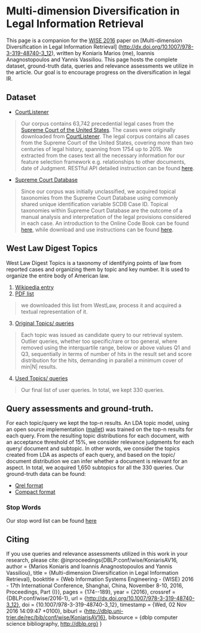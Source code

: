 # Multi-dimension Diversification in Legal Information Retrieval

This page is a companion for the [WISE 2016](http://www.wise-conferences.org/2016/) paper on [Multi-dimension Diversification in Legal Information Retrieval] (http://dx.doi.org/10.1007/978-3-319-48740-3_12), written by Koniaris Marios (me), Ioannis Anagnostopoulos and Yannis Vassiliou. This page hosts the complete dataset, ground-truth data, queries and relevance assessments we utilize in the article. Our goal is to encourage progress on the diversification in legal IR.

## Dataset
* [CourtListener](https://www.courtlistener.com/api/bulk-info/)

> Our corpus contains 63,742 precedential legal cases from the [Supreme Court of the United States](http://supremecourt.gov/). The cases were originally downloaded from [CourtListener](https://www.courtlistener.com/). The legal corpus contains all cases from the Supreme Court of the United States, covering more than two centuries of legal history, spanning from 1754 up to 2015. We extracted from the cases text all the necessary information for our feature selection framework e.g. relationships to other documents, date of Judgment.  RESTful API detailed instruction can be found [here](https://www.courtlistener.com/api/rest-info/).

* [Supreme Court Database](http://scdb.wustl.edu/data.php?s=6)

> Since our corpus was initially unclassified, we acquired topical taxonomies from the Supreme Court Database using commonly shared unique identification variable SCDB Case ID. Topical taxonomies within Supreme Court Database are the outcome of a manual analysis and interpretation of the legal provisions considered in each case. An introduction to the Online Code Book can be found [here](http://scdb.wustl.edu/documentation.php?var=intro), while download and use instructions can be found [here](http://scdb.wustl.edu/data.php?s=3).


## West Law Digest Topics

West Law Digest Topics is a taxonomy of identifying points of law from reported cases and organizing them by topic and key number. It is used to organize the entire body of American law.

1. [Wikipedia entry](https://en.wikipedia.org/wiki/West_American_Digest_System)
2. [PDF list](https://info.legalsolutions.thomsonreuters.com/documentation/westlaw/wlawdoc/wlres/keynmb06.pdf) 

 > we downloaded this list from WestLaw, process it and acquired a textual representation of it.

3. [Original Topics/ queries](https://github.com/mkoniari/MultiLegalDiv/blob/master/westlaw.txt)

 > Each topic was issued as candidate query to our retrieval system. Outlier queries, whether too specific/rare or too general, where removed using the interquartile range, below or above values Q1 and Q3, sequentially in terms of number of hits in the result set and score distribution for the hits, demanding in parallel a minimum cover of min|N| results.

4. [Used Topics/ queries](https://github.com/mkoniari/MultiLegalDiv/blob/master/QUERIES.txt) 
 > Our final list of user queries. In total, we kept 330 queries.

## Query assessments and ground-truth.

For each topic/query we kept the top-n results. An LDA topic model, using an open source implementation ([mallet](http://mallet.cs.umass.edu/)) was trained on the top-n results for each query. From the resulting topic distributions for each document, with an acceptance threshold of 15%, we consider relevance judgments for each query/ document and subtopic. In other words, we consider the topics created from LDA as aspects of each query, and based
on the topic/ document distribution we can infer whether a document is relevant for an aspect. In total, we acquired 1,650 subtopics for all the 330 queries. Our ground-truth data can be found:
* [Qrel format](https://github.com/mkoniari/MultiLegalDiv/blob/master/qrels.txt)
* [Compact format](https://github.com/mkoniari/MultiLegalDiv/blob/master/aspects.txt)

### Stop Words
Our stop word list can be found [here](https://github.com/mkoniari/MultiLegalDiv/blob/master/stopwords.en)

## Citing 
If you use queries and relevance assessments utilized in this work in your research, please cite:
    @inproceedings{DBLP:conf/wise/KoniarisAV16,
  author    = {Marios Koniaris and
               Ioannis Anagnostopoulos and
               Yannis Vassiliou},
  title     = {Multi-dimension Diversification in Legal Information Retrieval},
  booktitle = {Web Information Systems Engineering - {WISE} 2016 - 17th International
               Conference, Shanghai, China, November 8-10, 2016, Proceedings, Part
               {I}},
  pages     = {174--189},
  year      = {2016},
  crossref  = {DBLP:conf/wise/2016-1},
  url       = {http://dx.doi.org/10.1007/978-3-319-48740-3_12},
  doi       = {10.1007/978-3-319-48740-3_12},
  timestamp = {Wed, 02 Nov 2016 14:09:47 +0100},
  biburl    = {http://dblp.uni-trier.de/rec/bib/conf/wise/KoniarisAV16},
  bibsource = {dblp computer science bibliography, http://dblp.org}
}
